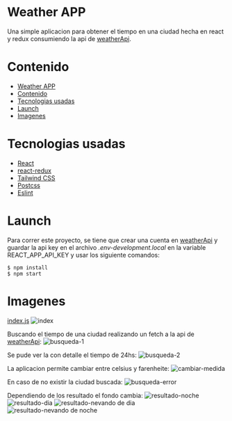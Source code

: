 # Weather APP

Una simple aplicacion para obtener el tiempo en una ciudad hecha en react y redux consumiendo la api de [weatherApi](https://www.weatherapi.com/).

# Contenido

- [Weather APP](#weather-app)
- [Contenido](#contenido)
- [Tecnologias usadas](#tecnologias-usadas)
- [Launch](#launch)
- [Imagenes](#imagenes)

# Tecnologias usadas

- [React](https://es.reactjs.org/)
- [react-redux](https://react-redux.js.org/)
- [Tailwind CSS](https://tailwindcss.com/)
- [Postcss](https://postcss.org/)
- [Eslint](https://eslint.org/)

# Launch

Para correr este proyecto, se tiene que crear una cuenta en [weatherApi](https://www.weatherapi.com/) y guardar la api key en el archivo _.env-development.local_ en la variable REACT_APP_API_KEY y usar los siguiente comandos:

```
$ npm install
$ npm start
```

# Imagenes

[index.js](src/index.js)
![index](https://i.imgur.com/UFGNDBP.png)

Buscando el tiempo de una ciudad realizando un fetch a la api de [weatherApi](https://www.weatherapi.com/):
![busqueda-1](https://i.imgur.com/aruLfBJ.png)

Se pude ver la con detalle el tiempo de 24hs:
![busqueda-2](https://i.imgur.com/vDfilIt.png)

La aplicacion permite cambiar entre celsius y farenheite:
![cambiar-medida](https://i.imgur.com/6kFsq7q.png)

En caso de no existir la ciudad buscada:
![busqueda-error](https://i.imgur.com/zPxYe48.png)

Dependiendo de los resultado el fondo cambia:
![resultado-noche](https://i.imgur.com/E70RrW1.png)
![resultado-dia](https://i.imgur.com/Z4pvo1F.png)
![resultado-nevando de dia](https://i.imgur.com/GfgdRqn.png)
![resultado-nevando de noche](https://i.imgur.com/T1MVQZW.png)

